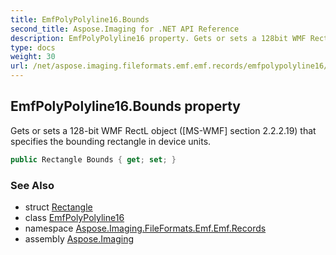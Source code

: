 ```yaml
---
title: EmfPolyPolyline16.Bounds
second_title: Aspose.Imaging for .NET API Reference
description: EmfPolyPolyline16 property. Gets or sets a 128bit WMF RectL object MSWMF section 2.2.2.19 that specifies the bounding rectangle in device units
type: docs
weight: 30
url: /net/aspose.imaging.fileformats.emf.emf.records/emfpolypolyline16/bounds/
---
```

## EmfPolyPolyline16.Bounds property

Gets or sets a 128-bit WMF RectL object ([MS-WMF] section 2.2.2.19) that specifies the bounding rectangle in device units.

```csharp
public Rectangle Bounds { get; set; }
```

### See Also

* struct [Rectangle](../../../aspose.imaging/rectangle/)
* class [EmfPolyPolyline16](../)
* namespace [Aspose.Imaging.FileFormats.Emf.Emf.Records](../../emfpolypolyline16/)
* assembly [Aspose.Imaging](../../../)


